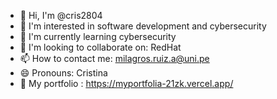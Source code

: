 - 👋 Hi, I'm @cris2804
- 👀 I'm interested in software development and cybersecurity
- 🌱 I'm currently learning cybersecurity
- 💞️ I'm looking to collaborate on: RedHat
- 📫 How to contact me: milagros.ruiz.a@uni.pe
- 😄 Pronouns: Cristina
- 👀 My portfolio : https://myportfolia-21zk.vercel.app/

<!---
cris2804/cris2804 is a ✨ special ✨ repository because its `README.md` (this file) appears on your GitHub profile.
You can click the Preview link to take a look at your changes.
--->
